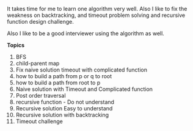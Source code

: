 It takes time for me to learn one algorithm very well. Also I like to fix the weakness on backtracking, and timeout problem solving and recursive function design challenge. <br>

Also I like to be a good interviewer using the algorithm as well. <br>

**Topics** <br>
1. BFS<Br>
2. child-parent map<br>
3. Fix naive solution timeout with complicated function<br>
4. how to build a path from p or q to root<br>
5. how to build a path from root to p<br>
6. Naive solution with Timeout and Complicated function<br>
7. Post order traversal<br>
8. recursive function - Do not understand<br>
9. Recursive solution Easy to understand<br>
10. Recursive solution with backtracking<br>
11. Timeout challenge<br>
  
  

